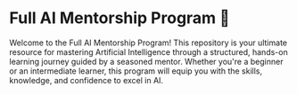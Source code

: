 # Full AI Mentorship Program 🚀

Welcome to the Full AI Mentorship Program! This repository is your ultimate resource for mastering Artificial Intelligence through a structured, hands-on learning journey guided by a seasoned mentor. Whether you're a beginner or an intermediate learner, this program will equip you with the skills, knowledge, and confidence to excel in AI.
